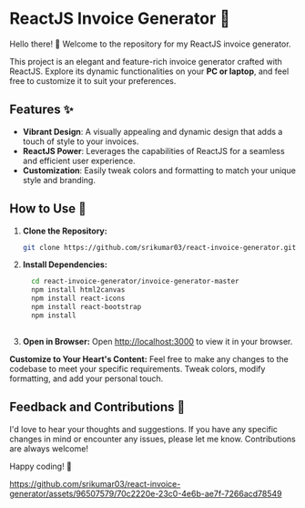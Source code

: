 # ReactJS Invoice Generator 🌟

Hello there! 👋 Welcome to the repository for my ReactJS invoice generator.


This project is an elegant and feature-rich invoice generator crafted with ReactJS. Explore its dynamic functionalities on your **PC or laptop**, and feel free to customize it to suit your preferences.

## Features ✨

- **Vibrant Design**: A visually appealing and dynamic design that adds a touch of style to your invoices.
- **ReactJS Power**: Leverages the capabilities of ReactJS for a seamless and efficient user experience.
- **Customization**: Easily tweak colors and formatting to match your unique style and branding.

## How to Use 🚀

1. **Clone the Repository:**
   ```bash
   git clone https://github.com/srikumar03/react-invoice-generator.git

2.  **Install Dependencies:**
    ```bash
      cd react-invoice-generator/invoice-generator-master
      npm install html2canvas
      npm install react-icons
      npm install react-bootstrap
      npm install
   

3. **Open in Browser:**
   Open [http://localhost:3000](http://localhost:3000) to view it in your browser.

 **Customize to Your Heart's Content:**
   Feel free to make any changes to the codebase to meet your specific requirements. Tweak colors, modify formatting, and add your personal touch.


## Feedback and Contributions 🤝
   I'd love to hear your thoughts and suggestions. If you have any specific changes in mind or encounter any issues, please let me know. Contributions are always welcome!

Happy coding! 🌈





https://github.com/srikumar03/react-invoice-generator/assets/96507579/70c2220e-23c0-4e6b-ae7f-7266acd78549

